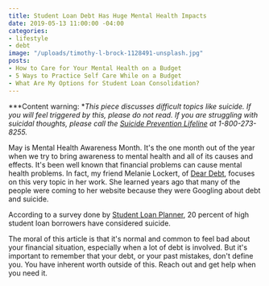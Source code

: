 ```yaml
---
title: Student Loan Debt Has Huge Mental Health Impacts
date: 2019-05-13 11:00:00 -04:00
categories:
- lifestyle
- debt
image: "/uploads/timothy-l-brock-1128491-unsplash.jpg"
posts:
- How to Care for Your Mental Health on a Budget
- 5 Ways to Practice Self Care While on a Budget
- What Are My Options for Student Loan Consolidation?
---
```


***Content warning: **This piece discusses difficult topics like suicide. If you will feel triggered by this, please do not read. If you are struggling with suicidal thoughts, please call the [Suicide Prevention Lifeline](https://suicidepreventionlifeline.org/) at 1-800-273-8255.*

May is Mental Health Awareness Month. It's the one month out of the year when we try to bring awareness to mental health and all of its causes and effects. It's been well known that financial problems can cause mental health problems. In fact, my friend Melanie Lockert, of [Dear Debt](http://deardebt.com/), focuses on this very topic in her work. She learned years ago that many of the people were coming to her website because they were Googling about debt and suicide. 

According to a survey done by [Student Loan Planner](https://www.studentloanplanner.com/mental-health-awareness-survey/), 20 percent of high student loan borrowers have considered suicide.

The moral of this article is that it's normal and common to feel bad about your financial situation, especially when a lot of debt is involved. But it's important to remember that your debt, or your past mistakes, don't define you. You have inherent worth outside of this. Reach out and get help when you need it.